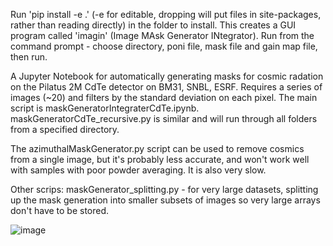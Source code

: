 Run 'pip install -e .' (-e for editable, dropping will put files in site-packages, rather than reading directly) in the folder to install. This creates a GUI program called 'imagin' (Image MAsk Generator INtegrator). Run from the command prompt - choose directory, poni  file, mask file and gain map file, then run.

A Jupyter Notebook for automatically generating masks for cosmic radation on the Pilatus 2M CdTe detector on BM31, SNBL, ESRF. Requires a series of images (~20) and filters by the standard deviation on each pixel. The main script is maskGeneratorIntegraterCdTe.ipynb. maskGeneratorCdTe_recursive.py is similar and will run through all folders from a specified directory.

The azimuthalMaskGenerator.py script can be used to remove cosmics from a single image, but it's probably less accurate, and won't work well with samples with poor powder averaging. It is also very slow.

Other scrips: maskGenerator_splitting.py - for very large datasets, splitting up the mask generation into smaller subsets of images so very large arrays don't have to be stored.

![image](https://github.com/msujas/maskGenerator_CdTe/assets/79653376/9e5ec5b7-3e24-41f5-81ed-831a0ad399e1)


